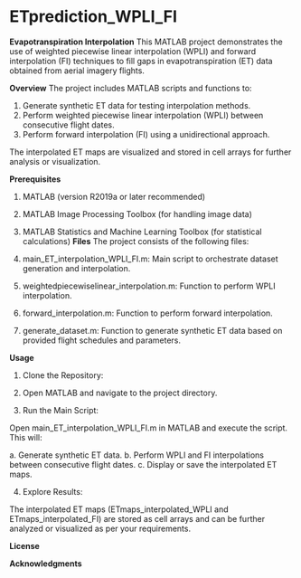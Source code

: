 # ETprediction_WPLI_FI

**Evapotranspiration Interpolation**
This MATLAB project demonstrates the use of weighted piecewise linear interpolation (WPLI) and forward interpolation (FI) techniques to fill gaps in evapotranspiration (ET) data obtained from aerial imagery flights.

**Overview**
The project includes MATLAB scripts and functions to:

1. Generate synthetic ET data for testing interpolation methods.
2. Perform weighted piecewise linear interpolation (WPLI) between consecutive flight dates.
3. Perform forward interpolation (FI) using a unidirectional approach.

The interpolated ET maps are visualized and stored in cell arrays for further analysis or visualization.

**Prerequisites**
1. MATLAB (version R2019a or later recommended)
2. MATLAB Image Processing Toolbox (for handling image data)
3. MATLAB Statistics and Machine Learning Toolbox (for statistical calculations)
**Files**
The project consists of the following files:

1. main_ET_interpolation_WPLI_FI.m: Main script to orchestrate dataset generation and interpolation.
2. weightedpiecewiselinear_interpolation.m: Function to perform WPLI interpolation.
3. forward_interpolation.m: Function to perform forward interpolation.
4. generate_dataset.m: Function to generate synthetic ET data based on provided flight schedules and parameters.

**Usage**
1. Clone the Repository:

2. Open MATLAB and navigate to the project directory.

3. Run the Main Script:

Open main_ET_interpolation_WPLI_FI.m in MATLAB and execute the script. This will:

a. Generate synthetic ET data.
b. Perform WPLI and FI interpolations between consecutive flight dates.
c. Display or save the interpolated ET maps.

4. Explore Results:

The interpolated ET maps (ETmaps_interpolated_WPLI and ETmaps_interpolated_FI) are stored as cell arrays and can be further analyzed or visualized as per your requirements.

**License**

**Acknowledgments**
